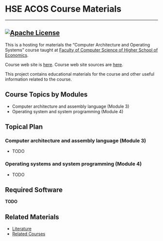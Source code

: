 # HSE ACOS Course Materials
----------------------------------------------------------------------------------------------------
[![Apache License](https://img.shields.io/badge/license-Apache%202-blue.svg)](LICENSE)
----------------------------------------------------------------------------------------------------

This is a hosting for materials the “Computer Architecture and Operating Systems” course
taught at [Faculty of Computer Science of Higher School of Economics](https://cs.hse.ru/en/).

Course web site is [here](https://andrewt0301.github.io/hse-acos-course/).
Course web site sources are [here](docs/index.md).

This project contains educational materials for the course and other useful information related to
the course.


## Course Topics by Modules

* Computer architecture and assembly language (Module 3)
* Operating system and system programming (Module 4)


## Topical Plan

### Computer architecture and assembly language (Module 3)

* TODO

### Operating systems and system programming (Module 4)

* TODO

## Required Software 

__TODO__

## Related Materials

* [Literature](LITERATURE.md)
* [Related Courses](related/COURSES.md)
